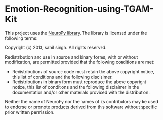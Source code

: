 # Emotion-Recognition-using-TGAM-Kit









This project uses the [NeuroPy library](https://github.com/lihas/NeuroPy). The library is licensed under the following terms:

Copyright (c) 2013, sahil singh. All rights reserved.

Redistribution and use in source and binary forms, with or without modification, are permitted provided that the following conditions are met:

- Redistributions of source code must retain the above copyright notice, this list of conditions and the following disclaimer.
- Redistributions in binary form must reproduce the above copyright notice, this list of conditions and the following disclaimer in the documentation and/or other materials provided with the distribution.

Neither the name of NeuroPy nor the names of its contributors
may be used to endorse or promote products derived from this software
without specific prior written permission.
